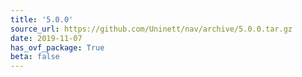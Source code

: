 ```yaml
---
title: '5.0.0'
source_url: https://github.com/Uninett/nav/archive/5.0.0.tar.gz
date: 2019-11-07
has_ovf_package: True
beta: false
---
```

